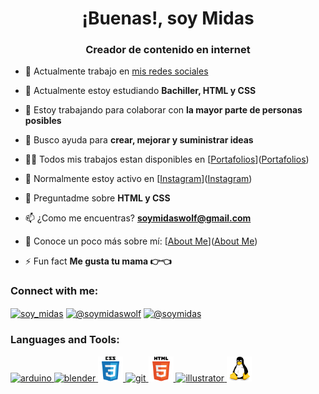 <h1 align="center">¡Buenas!, soy Midas</h1>
<h3 align="center">Creador de contenido en internet</h3>

- 🔭 Actualmente trabajo en [mis redes sociales](https://destlink.com/soymidas)

- 🌱 Actualmente estoy estudiando **Bachiller, HTML y CSS**

- 👯 Estoy trabajando para colaborar con **la mayor parte de personas posibles**

- 🤝 Busco ayuda para **crear, mejorar y suministrar ideas**

- 👨‍💻 Todos mis trabajos estan disponibles en [[Portafolios]()]([Portafolios]())

- 📝 Normalmente estoy activo en [[Instagram](https://www.instagram.com/soymidaswolf/)]([Instagram](https://www.instagram.com/soymidaswolf/))

- 💬 Preguntadme sobre **HTML y CSS**

- 📫 ¿Como me encuentras? **soymidaswolf@gmail.com**

- 📄 Conoce un poco más sobre mí: [[About Me]()]([About Me]())

- ⚡ Fun fact **Me gusta tu mama 👉👈**

<h3 align="left">Connect with me:</h3>
<p align="left">
<a href="https://twitter.com/soy_midas" target="blank"><img align="center" src="https://raw.githubusercontent.com/rahuldkjain/github-profile-readme-generator/master/src/images/icons/Social/twitter.svg" alt="soy_midas" height="30" width="40" /></a>
<a href="https://instagram.com/@soymidaswolf" target="blank"><img align="center" src="https://raw.githubusercontent.com/rahuldkjain/github-profile-readme-generator/master/src/images/icons/Social/instagram.svg" alt="@soymidaswolf" height="30" width="40" /></a>
<a href="https://www.youtube.com/c/@soymidas" target="blank"><img align="center" src="https://raw.githubusercontent.com/rahuldkjain/github-profile-readme-generator/master/src/images/icons/Social/youtube.svg" alt="@soymidas" height="30" width="40" /></a>
</p>

<h3 align="left">Languages and Tools:</h3>
<p align="left"> <a href="https://www.arduino.cc/" target="_blank" rel="noreferrer"> <img src="https://cdn.worldvectorlogo.com/logos/arduino-1.svg" alt="arduino" width="40" height="40"/> </a> <a href="https://www.blender.org/" target="_blank" rel="noreferrer"> <img src="https://download.blender.org/branding/community/blender_community_badge_white.svg" alt="blender" width="40" height="40"/> </a> <a href="https://www.w3schools.com/css/" target="_blank" rel="noreferrer"> <img src="https://raw.githubusercontent.com/devicons/devicon/master/icons/css3/css3-original-wordmark.svg" alt="css3" width="40" height="40"/> </a> <a href="https://git-scm.com/" target="_blank" rel="noreferrer"> <img src="https://www.vectorlogo.zone/logos/git-scm/git-scm-icon.svg" alt="git" width="40" height="40"/> </a> <a href="https://www.w3.org/html/" target="_blank" rel="noreferrer"> <img src="https://raw.githubusercontent.com/devicons/devicon/master/icons/html5/html5-original-wordmark.svg" alt="html5" width="40" height="40"/> </a> <a href="https://www.adobe.com/in/products/illustrator.html" target="_blank" rel="noreferrer"> <img src="https://www.vectorlogo.zone/logos/adobe_illustrator/adobe_illustrator-icon.svg" alt="illustrator" width="40" height="40"/> </a> <a href="https://www.linux.org/" target="_blank" rel="noreferrer"> <img src="https://raw.githubusercontent.com/devicons/devicon/master/icons/linux/linux-original.svg" alt="linux" width="40" height="40"/> </a> </p>
